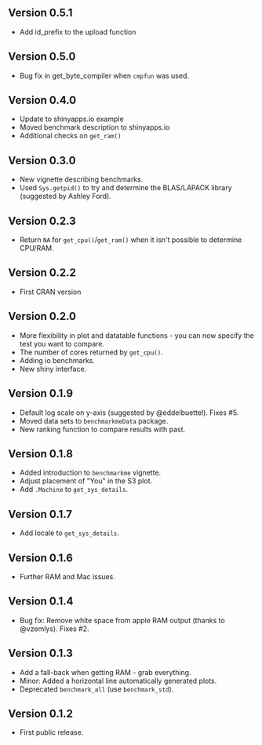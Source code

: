 ## Version 0.5.1
  * Add id_prefix to the upload function
  
## Version 0.5.0
  * Bug fix in get_byte_compiler when `cmpfun` was used.
  
## Version 0.4.0
  * Update to shinyapps.io example
  * Moved benchmark description to shinyapps.io
  * Additional checks on `get_ram()`

## Version 0.3.0
  * New vignette describing benchmarks.
  * Used `Sys.getpid()` to try and determine the BLAS/LAPACK library (suggested by
  Ashley Ford).

## Version 0.2.3 
  * Return `NA` for `get_cpu()`/`get_ram()` when it isn't possible to determine
  CPU/RAM.
  
## Version 0.2.2
  * First CRAN version
  
## Version 0.2.0
  * More flexibility in plot and datatable functions - you can now specify the test you want to compare.
  * The number of cores returned by `get_cpu()`.
  * Adding io benchmarks.
  * New shiny interface.

## Version 0.1.9
  * Default log scale on y-axis (suggested by @eddelbuettel). Fixes #5.
  * Moved data sets to `benchmarkmeData` package.
  * New ranking function to compare results with past.

## Version 0.1.8
  * Added introduction to `benchmarkme` vignette.
  * Adjust placement of "You" in the S3 plot.
  * Add `.Machine` to `get_sys_details`.

## Version 0.1.7
  * Add locale to `get_sys_details`.

## Version 0.1.6
  * Further RAM and Mac issues.

## Version 0.1.4
  * Bug fix: Remove white space from apple RAM output (thanks to @vzemlys). Fixes #2. 
  
## Version 0.1.3
  * Add a fall-back when getting RAM - grab everything.
  * Minor: Added a horizontal line automatically generated plots.
  * Deprecated `benchmark_all` (use `benchmark_std`).

## Version 0.1.2
  * First public release.